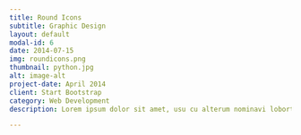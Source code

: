 ```yaml
---
title: Round Icons
subtitle: Graphic Design
layout: default
modal-id: 6
date: 2014-07-15
img: roundicons.png
thumbnail: python.jpg
alt: image-alt
project-date: April 2014
client: Start Bootstrap
category: Web Development
description: Lorem ipsum dolor sit amet, usu cu alterum nominavi lobortis. At duo novum diceret. Tantas apeirian vix et, usu sanctus postulant inciderint ut, populo diceret necessitatibus in vim. Cu eum dicam feugiat noluisse.

---
```

